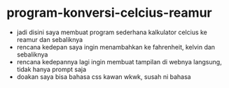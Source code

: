 # program-konversi-celcius-reamur
- jadi disini saya membuat program sederhana kalkulator celcius ke reamur dan sebaliknya
- rencana kedepan saya ingin menambahkan ke fahrenheit, kelvin dan sebaliknya
- rencana kedepannya lagi ingin membuat tampilan di webnya langsung, tidak hanya prompt saja
- doakan saya bisa bahasa css kawan wkwk, susah ni bahasa
